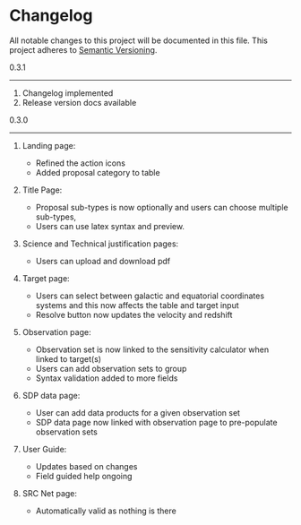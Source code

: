 Changelog
==========


All notable changes to this project will be documented in this file.
This project adheres to [Semantic Versioning](http://semver.org/).


0.3.1

*****

1. Changelog implemented
2. Release version docs available

0.3.0

*****

1. Landing page:
    - Refined the action icons
    - Added proposal category to table

2. Title Page:
     - Proposal sub-types is now optionally and users can choose multiple sub-types,
     - Users can use latex syntax and preview.

3. Science and Technical justification pages:
    - Users can upload and download pdf

4. Target page:
    - Users can select between galactic and equatorial coordinates systems and this now affects the table and target input
    - Resolve button now updates the velocity and redshift

5. Observation page:
    - Observation set is now linked to the sensitivity calculator when linked to target(s)
    - Users can add observation sets to group
    - Syntax validation added to more fields

6. SDP data page:
    - User can add data products for a given observation set
    - SDP data page now linked with observation page to pre-populate observation sets

7. User Guide:
    - Updates based on changes
    - Field guided help ongoing

8. SRC Net page:
    - Automatically valid as nothing is there


